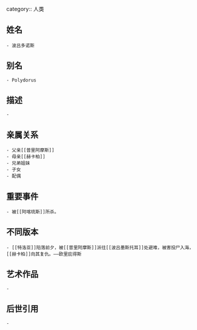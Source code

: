 category:: 人类
## 姓名
	- 波吕多诺斯
## 别名
	- Polydorus
## 描述
	-
## 亲属关系
	- 父亲[[普里阿摩斯]]
	- 母亲[[赫卡柏]]
	- 兄弟姐妹
	- 子女
	- 配偶
## 重要事件
	- 被[[阿喀琉斯]]所杀。
## 不同版本
	- [[特洛亚]]陷落前夕，被[[普里阿摩斯]]派往[[波吕墨斯托耳]]处避难，被害投尸入海，[[赫卡柏]]向其复仇。——欧里庇得斯
## 艺术作品
	-
## 后世引用
	-

